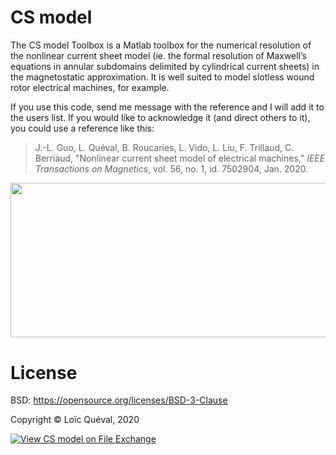 # CS model

The CS model Toolbox is a Matlab toolbox for the numerical resolution of the nonlinear current sheet model (ie. the formal resolution of Maxwell’s equations in annular subdomains delimited by cylindrical current sheets) in the magnetostatic approximation. It is well suited to model slotless wound rotor electrical machines, for example.

If you use this code, send me message with the reference and I will add it to the users list. If you would like to acknowledge it (and direct others to it), you could use a reference like this:
>J.-L. Guo, L. Quéval, B. Roucaries, L. Vido, L. Liu, F. Trillaud, C. Berriaud, "Nonlinear current sheet model of electrical machines," <em>IEEE Transactions on Magnetics</em>, vol. 56, no. 1, id. 7502904, Jan. 2020.

<img class="aligncenter wp-image-180 size-large" src="https://lqueval.files.wordpress.com/2020/03/cs_model_overview_guo2020-1.png" width="937.5" height="247.5" />

# License
BSD: https://opensource.org/licenses/BSD-3-Clause

Copyright © Loïc Quéval, 2020

[![View CS model on File Exchange](https://www.mathworks.com/matlabcentral/images/matlab-file-exchange.svg)](https://fr.mathworks.com/matlabcentral/fileexchange/74661-cs-model)
